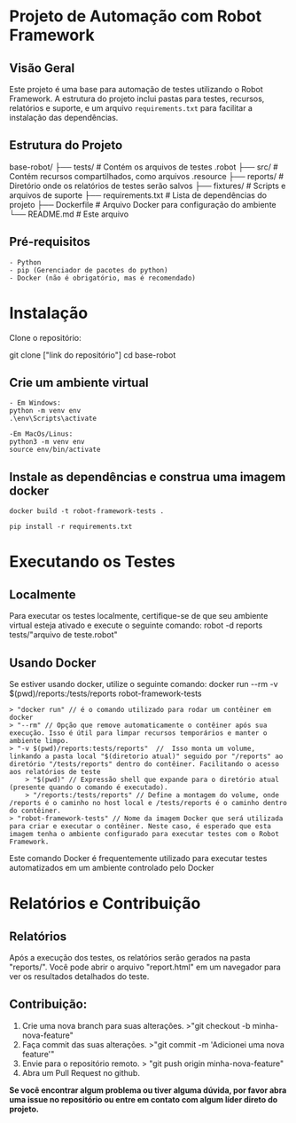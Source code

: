 # **Projeto de Automação com Robot Framework**

## Visão Geral

Este projeto é uma base para automação de testes utilizando o Robot Framework. A estrutura do projeto inclui pastas para testes, recursos, relatórios e suporte, e um arquivo `requirements.txt` para facilitar a instalação das dependências.

## Estrutura do Projeto

base-robot/
├── tests/             # Contém os arquivos de testes .robot
├── src/               # Contém recursos compartilhados, como arquivos .resource
├── reports/           # Diretório onde os relatórios de testes serão salvos
├── fixtures/          # Scripts e arquivos de suporte
├── requirements.txt   # Lista de dependências do projeto
├── Dockerfile         # Arquivo Docker para configuração do ambiente
└── README.md          # Este arquivo

## Pré-requisitos

    - Python
    - pip (Gerenciador de pacotes do python)
    - Docker (não é obrigatório, mas é recomendado)

# **Instalação**

Clone o repositório:

git clone ["link do repositório"]
cd base-robot

## Crie um ambiente virtual
    - Em Windows:
    python -m venv env
    .\env\Scripts\activate

    -Em MacOs/Linus:
    python3 -m venv env
    source env/bin/activate

## Instale as dependências e construa uma imagem docker

    docker build -t robot-framework-tests .

    pip install -r requirements.txt

# **Executando os Testes**
## Localmente
Para executar os testes localmente, certifique-se de que seu ambiente virtual esteja ativado e execute o seguinte comando:
    robot -d reports tests/"arquivo de teste.robot"

## Usando Docker
Se estiver usando docker, utilize o seguinte comando:
    docker run --rm -v $(pwd)/reports:/tests/reports robot-framework-tests

    > "docker run" // é o comando utilizado para rodar um contêiner em docker
    > "--rm" // Opção que remove automaticamente o contêiner após sua execução. Isso é útil para limpar recursos temporários e manter o ambiente limpo.
    > "-v $(pwd)/reports:tests/reports"  //  Isso monta um volume, linkando a pasta local "$(diretorio atual)" seguido por "/reports" ao diretório "/tests/reports" dentro do contêiner. Facilitando o acesso aos relatórios de teste
        > "$(pwd)" // Expressão shell que expande para o diretório atual (presente quando o comando é executado).
        > "/reports:/tests/reports" // Define a montagem do volume, onde /reports é o caminho no host local e /tests/reports é o caminho dentro do contêiner.
    > "robot-framework-tests" // Nome da imagem Docker que será utilizada para criar e executar o contêiner. Neste caso, é esperado que esta imagem tenha o ambiente configurado para executar testes com o Robot Framework.

Este comando Docker é frequentemente utilizado para executar testes automatizados em um ambiente controlado pelo Docker

# **Relatórios e Contribuição**

## Relatórios
Após a execução dos testes, os relatórios serão gerados na pasta "reports/". Você pode abrir o arquivo "report.html" em  um navegador para ver os resultados detalhados do teste.

## Contribuição:
1. Crie uma nova branch para suas alterações. >"git checkout -b minha-nova-feature"
2. Faça commit das suas alterações. >"git commit -m 'Adicionei uma nova feature'"
3. Envie para o repositório remoto. > "git push origin minha-nova-feature"
4. Abra um Pull Request no github.

**Se você encontrar algum problema ou tiver alguma dúvida, por favor abra uma issue no repositório ou entre em contato com algum líder direto do projeto.**